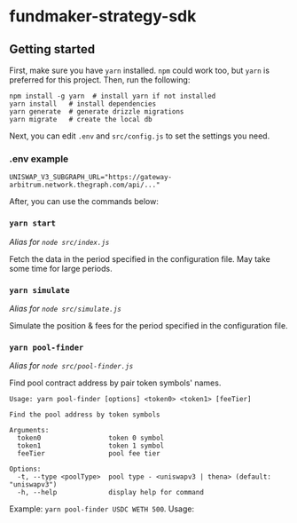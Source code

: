 # fundmaker-strategy-sdk

## Getting started

First, make sure you have `yarn` installed. `npm` could work too, but `yarn` is preferred for this project. Then, run the following:

```
npm install -g yarn  # install yarn if not installed
yarn install   # install dependencies
yarn generate  # generate drizzle migrations
yarn migrate   # create the local db
```

Next, you can edit `.env` and `src/config.js` to set the settings you need.

### .env example
```
UNISWAP_V3_SUBGRAPH_URL="https://gateway-arbitrum.network.thegraph.com/api/..."
```

After, you can use the commands below:

### `yarn start`

_Alias for `node src/index.js`_

Fetch the data in the period specified in the configuration file. May take some time for large periods.

### `yarn simulate`

_Alias for `node src/simulate.js`_

Simulate the position & fees for the period specified in the configuration file.

### `yarn pool-finder`

_Alias for `node src/pool-finder.js`_

Find pool contract address by pair token symbols' names.
```
Usage: yarn pool-finder [options] <token0> <token1> [feeTier]

Find the pool address by token symbols

Arguments:
  token0                 token 0 symbol
  token1                 token 1 symbol
  feeTier                pool fee tier

Options:
  -t, --type <poolType>  pool type - <uniswapv3 | thena> (default: "uniswapv3")
  -h, --help             display help for command
```
Example: `yarn pool-finder USDC WETH 500`. Usage:
